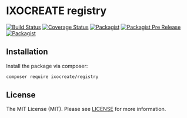 # IXOCREATE registry

[![Build Status](https://travis-ci.com/ixocreate/registry.svg?branch=master)](https://travis-ci.com/ixocreate/registry)
[![Coverage Status](https://coveralls.io/repos/github/ixocreate/registry/badge.svg?branch=develop)](https://coveralls.io/github/ixocreate/registry?branch=develop)
[![Packagist](https://img.shields.io/packagist/v/ixocreate/registry.svg)](https://packagist.org/packages/ixocreate/registry)
[![Packagist Pre Release](https://img.shields.io/packagist/vpre/ixocreate/registry.svg)](https://packagist.org/packages/ixocreate/registry)
[![Packagist](https://img.shields.io/packagist/l/ixocreate/registry.svg)](https://packagist.org/packages/ixocreate/registry)

## Installation

Install the package via composer:

```sh
composer require ixocreate/registry
```

## License

The MIT License (MIT). Please see [LICENSE](LICENSE) for more information.